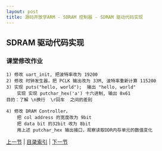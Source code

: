 ```yaml
---
layout: post
title: 源码开放学ARM - SDRAM 控制器 - SDRAM 驱动代码实现
---
```


## SDRAM 驱动代码实现

### 课堂修改作业

	1) 修改 uart_init, 把波特率改为 19200
	2) 修改 时钟发生器，把 PCLK 输出改为 33M, 波特率重新计算 115200
	3) 实现 puts("hello, world");  输出 "hello, world" 
		实现 实现 putchar_hex('a') 十六进制, 输出 0x61
	目的：了解 \n换行  \r回车  之间的差别
		
	4) 修改 DRAM Controller，
		把 col address 的宽度改为 9bit
		把 data bit 的32bit 改为 8bit
		用上述 putchar_hex 输出接口，观察读取DDR内存单元的数值变化




[上一节](chp6-5.html)  |  [目录索引](../index.html)  |  [下一节](chp7-1.html)
